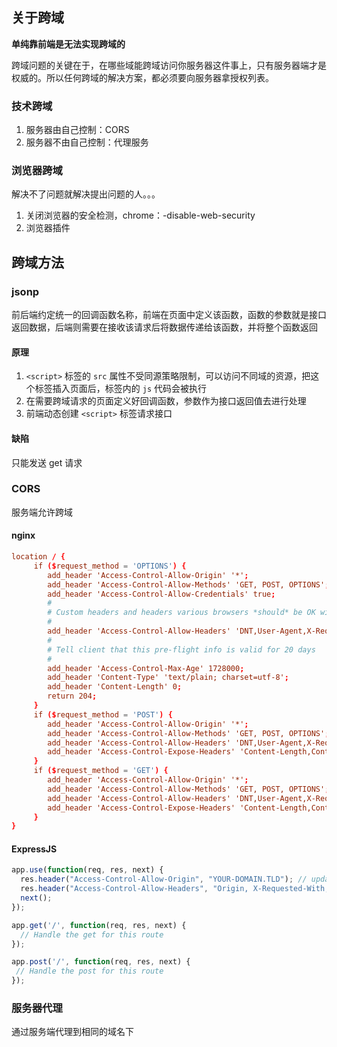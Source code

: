 ## 关于跨域

**单纯靠前端是无法实现跨域的**

跨域问题的关键在于，在哪些域能跨域访问你服务器这件事上，只有服务器端才是权威的。所以任何跨域的解决方案，都必须要向服务器拿授权列表。

### 技术跨域

1. 服务器由自己控制：CORS
2. 服务器不由自己控制：代理服务

### 浏览器跨域

解决不了问题就解决提出问题的人。。。

1. 关闭浏览器的安全检测，chrome：-disable-web-security
2. 浏览器插件

## 跨域方法

### jsonp

前后端约定统一的回调函数名称，前端在页面中定义该函数，函数的参数就是接口返回数据，后端则需要在接收该请求后将数据传递给该函数，并将整个函数返回

#### 原理

1. `<script>` 标签的 `src` 属性不受同源策略限制，可以访问不同域的资源，把这个标签插入页面后，标签内的 `js` 代码会被执行
2. 在需要跨域请求的页面定义好回调函数，参数作为接口返回值去进行处理
3. 前端动态创建 `<script>` 标签请求接口

#### 缺陷

只能发送 get 请求

### CORS

服务端允许跨域

#### nginx

```conf
location / {
     if ($request_method = 'OPTIONS') {
        add_header 'Access-Control-Allow-Origin' '*';
        add_header 'Access-Control-Allow-Methods' 'GET, POST, OPTIONS';
        add_header 'Access-Control-Allow-Credentials' true;
        #
        # Custom headers and headers various browsers *should* be OK with but aren't
        #
        add_header 'Access-Control-Allow-Headers' 'DNT,User-Agent,X-Requested-With,If-Modified-Since,Cache-Control,Content-Type,Range';
        #
        # Tell client that this pre-flight info is valid for 20 days
        #
        add_header 'Access-Control-Max-Age' 1728000;
        add_header 'Content-Type' 'text/plain; charset=utf-8';
        add_header 'Content-Length' 0;
        return 204;
     }
     if ($request_method = 'POST') {
        add_header 'Access-Control-Allow-Origin' '*';
        add_header 'Access-Control-Allow-Methods' 'GET, POST, OPTIONS';
        add_header 'Access-Control-Allow-Headers' 'DNT,User-Agent,X-Requested-With,If-Modified-Since,Cache-Control,Content-Type,Range';
        add_header 'Access-Control-Expose-Headers' 'Content-Length,Content-Range';
     }
     if ($request_method = 'GET') {
        add_header 'Access-Control-Allow-Origin' '*';
        add_header 'Access-Control-Allow-Methods' 'GET, POST, OPTIONS';
        add_header 'Access-Control-Allow-Headers' 'DNT,User-Agent,X-Requested-With,If-Modified-Since,Cache-Control,Content-Type,Range';
        add_header 'Access-Control-Expose-Headers' 'Content-Length,Content-Range';
     }
}
```

#### ExpressJS
```js
app.use(function(req, res, next) {
  res.header("Access-Control-Allow-Origin", "YOUR-DOMAIN.TLD"); // update to match the domain you will make the request from
  res.header("Access-Control-Allow-Headers", "Origin, X-Requested-With, Content-Type, Accept");
  next();
});

app.get('/', function(req, res, next) {
  // Handle the get for this route
});

app.post('/', function(req, res, next) {
 // Handle the post for this route
});
```

### 服务器代理

通过服务端代理到相同的域名下